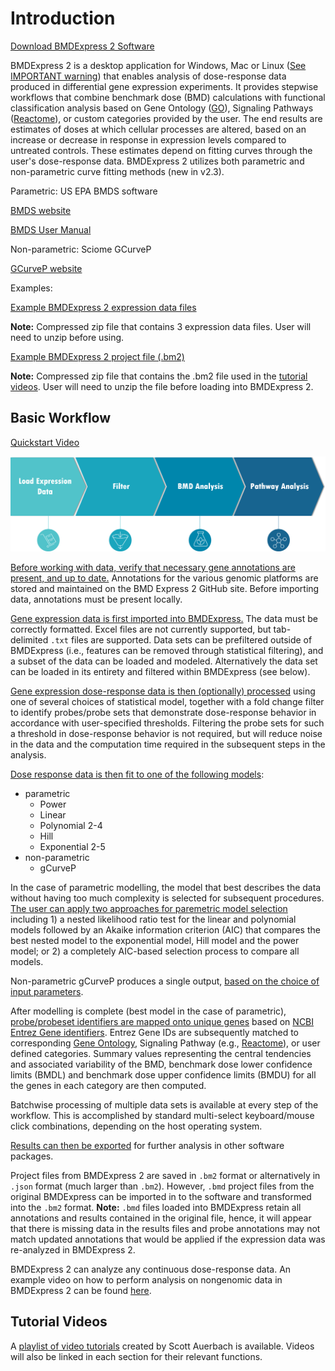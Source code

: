 Introduction
============

[Download BMDExpress 2 Software](https://github.com/auerbachs/BMDExpress-2/releases)

BMDExpress 2 is a desktop application for Windows, Mac or Linux ([See IMPORTANT warning](benchmark-dose-analysis.md#important)) that enables analysis of dose-response data produced in differential gene expression experiments. It provides stepwise workflows that combine benchmark dose (BMD) calculations with functional classification analysis based on Gene Ontology ([GO](http://www.geneontology.org/)), Signaling Pathways ([Reactome](http://reactome.org/)), or custom categories provided by the user. The end results are estimates of doses at which cellular processes are altered, based on an increase or decrease in response in expression levels compared to untreated controls. These estimates depend on fitting curves through the user's dose-response data. BMDExpress 2 utilizes both parametric and non-parametric curve fitting methods (new in v2.3).

Parametric: US EPA BMDS software

[BMDS website](https://www.epa.gov/bmds)

[BMDS User Manual](https://www.epa.gov/bmds/benchmark-dose-software-bmds-user-manual)

Non-parametric: Sciome GCurveP

[GCurveP website](https://www.sciome.com/GCurveP/GCurvep.html)

Examples:

[Example BMDExpress 2 expression data files](https://github.com/auerbachs/BMDExpress-2/blob/readthedocs/example%20data%20files.zip)

**Note:** Compressed zip file that contains 3 expression data files. User will need to unzip before using.

[Example BMDExpress 2 project file (.bm2)](https://github.com/auerbachs/BMDExpress-2/blob/readthedocs/Example%20Data%20version%202.2.zip)

**Note:** Compressed zip file that contains the .bm2 file used in the [tutorial videos](https://www.youtube.com/playlist?list=PLX2Rd5DjtiTeR84Z4wRSUmKYMoAbilZEc). User will need to unzip the file before loading into BMDExpress 2.

Basic Workflow
--------------

[Quickstart Video](https://www.youtube.com/watch?v=yWWG0bojLdc&index=1&list=PLX2Rd5DjtiTeR84Z4wRSUmKYMoAbilZEc)

![BMDExpress-2 workflow image](https://raw.githubusercontent.com/auerbachs/BMDExpress-2/readthedocs/media/workflow.png)

[Before working with data, verify that necessary gene annotations are present, and up to date.](how-to-use-the-application.md#update-annotation-file) Annotations for the various genomic platforms are stored and maintained on the BMD Express 2 GitHub site. Before importing data, annotations must be present locally.

[Gene expression data is first imported into BMDExpress.](how-to-use-the-application.md#import-dose-response-data) The data must be correctly formatted. Excel files are not currently supported, but tab-delimited `.txt` files are supported. Data sets can be prefiltered outside of BMDExpress (i.e., features can be removed through statistical filtering), and a subset of the data can be loaded and modeled. Alternatively the data set can be loaded in its entirety and filtered within BMDExpress (see below).

[Gene expression dose-response data is then (optionally) processed](statistical-and-fold-change-prefiltering.md) using one of several choices of statistical model, together with a fold change filter to identify probes/probe sets that demonstrate dose-response behavior in accordance with user-specified thresholds. Filtering the probe sets for such a threshold in dose-response behavior is not required, but will reduce noise in the data and the computation time required in the subsequent steps in the analysis.

[Dose response data is then fit to one of the following models](benchmark-dose-analysis.md):

- parametric
  - Power
  - Linear
  - Polynomial 2-4
  - Hill
  - Exponential 2-5
- non-parametric
  - gCurveP

In the case of parametric modelling, the model that best describes the data without having too much complexity is selected for subsequent procedures. [The user can apply two approaches for paremetric model selection](benchmark-dose-analysis.md#benchmark-dose-data-options-(parametric)) including 1) a nested likelihood ratio test for the linear and polynomial models followed by an Akaike information criterion (AIC) that compares the best nested model to the exponential model, Hill model and the power model; or 2) a completely AIC-based selection process to compare all models.

Non-parametric gCurveP produces a single output, [based on the choice of input parameters](benchmark-dose-analysis.md#benchmark-dose-data-options-(non-parametric)).

After modelling is complete (best model in the case of parametric), [probe/probeset identifiers are mapped onto unique genes](functional-classifications.md) based on [NCBI Entrez Gene identifiers](https://www.ncbi.nlm.nih.gov/gene). Entrez Gene IDs are subsequently matched to corresponding [Gene Ontology](http://www.geneontology.org/), Signaling Pathway (e.g., [Reactome](http://www.reactome.org/)), or user defined categories. Summary values representing the central tendencies and associated variability of the BMD, benchmark dose lower confidence limits (BMDL) and benchmark dose upper confidence limits (BMDU) for all the genes in each category are then computed.

Batchwise processing of multiple data sets is available at every step of the workflow. This is accomplished by standard multi-select keyboard/mouse click combinations, depending on the host operating system.

[Results can then be exported](overview-of-the-main-view.md#exporting-analyses) for further analysis in other software packages.

Project files from BMDExpress 2 are saved in `.bm2` format or alternatively in `.json` format (much larger than `.bm2`). However, `.bmd` project files from the original BMDExpress can be imported in to the software and transformed into the `.bm2` format. **Note:** `.bmd` files loaded into BMDExpress retain all annotations and results contained in the original file, hence, it will appear that there is missing data in the results files and probe annotations may not match updated annotations that would be applied if the expression data was re-analyzed in BMDExpress 2.

BMDExpress 2 can analyze any continuous dose-response data. An example video on how to perform analysis on nongenomic data in BMDExpress 2 can be found [here](https://youtu.be/AhZHLbkLAuA).

Tutorial Videos
---------------

A [playlist of video tutorials](https://www.youtube.com/playlist?list=PLX2Rd5DjtiTeR84Z4wRSUmKYMoAbilZEc) created by Scott Auerbach is available. Videos will also be linked in each section for their relevant functions.